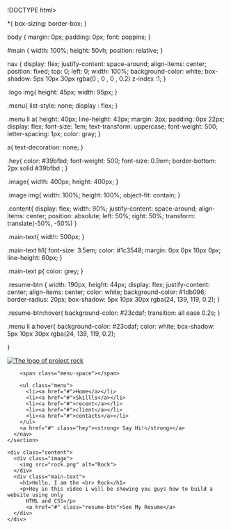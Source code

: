 !DOCTYPE html>
<html>
  <head>
    <meta charset="utf-8">
    <title> Rock Resume</title>
    <link href="style.css" rel="stylesheet" type="text/css" />
  </head>
  
  *{
  box-sizing: border-box;
}

body {
  margin: 0px;
  padding: 0px;
  font: poppins;
}

#main {
  width: 100%;
  height: 50vh;
  position: relative;
}

nav {
  display: flex;
  justify-content: space-around;
  align-items: center;
  position: fixed;
  top: 0;
  left: 0;
  width: 100%;
  background-color: white;
  box-shadow: 5px 10px 30px rgba(0 , 0 , 0 , 0.2)
  z-index :1;
}

.logo img{
  height: 45px;
  width: 95px;
}

.menu{
  list-style: none;
  display : flex;
}

.menu li a{
  height: 40px;
  line-height: 43px;
  margin: 3px;
  padding: 0px 22px;
  display: flex;
  font-size: 1em;
  text-transform: uppercase;
  font-weight: 500;
  letter-spacing: 1px;
  color: gray;
}

a{
  text-decoration: none;
}

.hey{
  color: #39bfbd;
  font-weight: 500;
  font-size: 0.9em;
  border-bottom: 2px solid #39bfbd ;
}

.image{
  width: 400px;
  height: 400px;
}

.image img{
  width: 100%;
  height: 100%;
  object-fit: contain;
}

.content{
  display: flex;
  width: 90%;
  justify-content: space-around;
  align-items: center;
  position: absolute;
  left: 50%;
  right: 50%;
  transform: translate(-50%, -50%)
}

.main-text{
width: 500px;
}

.main-text h1{
  font-size: 3.5em;
  color: #1c3548;
  margin: 0px 0px 10px 0px;
  line-height: 60px;
}

.main-text p{
  color: grey;
}

.resume-btn {
  width: 190px;
  height: 44px;
  display: flex;
  justify-content: center;
  align-items: center;
  color: white;
  background-color: #1db096;
  border-radius: 20px;
  box-shadow: 5px 10px 30px rgba(24, 139, 119, 0.2);
}

.resume-btn:hover{
  background-color: #23cdaf;
  transition: all ease 0.2s;
}

.menu li a:hover{
  background-color: #23cdaf;
  color: white;
  box-shadow: 5px 10px 30px rgba(24, 139, 119, 0.2);
  
}
  <body>
    <section id="main">
      <nav>
        <a href="#" class="logo">
          <img src="190919-REBEL-UA-ProjectRock-BTB-Logo-BW.png"alt="The logo of project rock">
        </a>

        <span class="menu-space"></span>

        <ul class="menu">
          <li><a href="#">Home</a></li>
          <li><a href="#">Skillls</a></li>
          <li><a href="#">recent</a></li>
          <li><a href="#">client</a></li>
          <li><a href="#">contacts</a></li>
        </ul>
        <a href="#" class="hey"><strong> Say Hi!</strong></a>
      </nav>
    </section>

    <div class="content">
      <div class="image">
        <img src="rock.png" alt="Rock">
      </div>
      <div class="main-text">
        <h1>Hello, I am the <br> Rock</h1>
        <p>Hey in this video i will be showing you guys how to build a website using only 
          HTML and CSS</p>
          <a href="#" class="resume-btn">See My Resume</a>
      </div>
    </div>

  </body>
</html>
